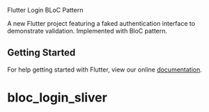 Flutter Login BLoC Pattern

A new Flutter project featuring a faked authentication interface to demonstrate validation. Implemented with BloC pattern.

## Getting Started

For help getting started with Flutter, view our online
[documentation](https://flutter.io/).
# bloc_login_sliver
